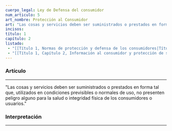 ```yaml
---
cuerpo_legal: Ley de Defensa del consumidor
num_articulo: 5
art_nombre: Protección al Consumidor
art: "Las cosas y servicios deben ser suministrados o prestados en forma tal que, utilizados en condiciones previsibles o normales de uso, no presenten peligro alguno para la salud o integridad física de los consumidores o usuarios."
incisos: 
título: 1
capítulo: 2
listado:
 - "[[Título 1, Normas de protección y defensa de los consumidores|Título 1]]"
 - "[[Título 1, Capítulo 2, Información al consumidor y protección de su salud|Capítulo 2]]"
---
```

### Artículo
---
"Las cosas y servicios deben ser suministrados o prestados en forma tal que, utilizados en condiciones previsibles o normales de uso, no presenten peligro alguno para la salud o integridad física de los consumidores o usuarios."


### Interpretación
---
